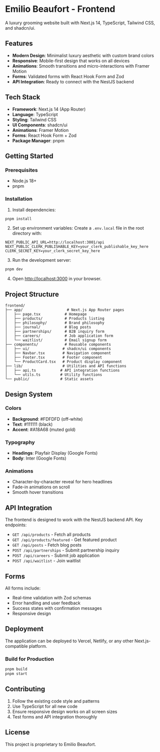 # Emilio Beaufort - Frontend

A luxury grooming website built with Next.js 14, TypeScript, Tailwind CSS, and shadcn/ui.

## Features

- **Modern Design**: Minimalist luxury aesthetic with custom brand colors
- **Responsive**: Mobile-first design that works on all devices
- **Animations**: Smooth transitions and micro-interactions with Framer Motion
- **Forms**: Validated forms with React Hook Form and Zod
- **API Integration**: Ready to connect with the NestJS backend

## Tech Stack

- **Framework**: Next.js 14 (App Router)
- **Language**: TypeScript
- **Styling**: Tailwind CSS
- **UI Components**: shadcn/ui
- **Animations**: Framer Motion
- **Forms**: React Hook Form + Zod
- **Package Manager**: pnpm

## Getting Started

### Prerequisites

- Node.js 18+ 
- pnpm

### Installation

1. Install dependencies:
```bash
pnpm install
```

2. Set up environment variables:
Create a `.env.local` file in the root directory with:
```env
NEXT_PUBLIC_API_URL=http://localhost:3001/api
NEXT_PUBLIC_CLERK_PUBLISHABLE_KEY=your_clerk_publishable_key_here
CLERK_SECRET_KEY=your_clerk_secret_key_here
```

3. Run the development server:
```bash
pnpm dev
```

4. Open [http://localhost:3000](http://localhost:3000) in your browser.

## Project Structure

```
frontend/
├── app/                    # Next.js App Router pages
│   ├── page.tsx           # Homepage
│   ├── products/          # Products listing
│   ├── philosophy/        # Brand philosophy
│   ├── journal/           # Blog posts
│   ├── partnerships/      # B2B inquiry form
│   ├── careers/           # Job application form
│   └── waitlist/          # Email signup form
├── components/            # Reusable components
│   ├── ui/               # shadcn/ui components
│   ├── Navbar.tsx        # Navigation component
│   ├── Footer.tsx        # Footer component
│   └── ProductCard.tsx   # Product display component
├── lib/                  # Utilities and API functions
│   ├── api.ts           # API integration functions
│   └── utils.ts         # Utility functions
└── public/              # Static assets
```

## Design System

### Colors
- **Background**: #FDFDFD (off-white)
- **Text**: #111111 (black)
- **Accent**: #A18A68 (muted gold)

### Typography
- **Headings**: Playfair Display (Google Fonts)
- **Body**: Inter (Google Fonts)

### Animations
- Character-by-character reveal for hero headlines
- Fade-in animations on scroll
- Smooth hover transitions

## API Integration

The frontend is designed to work with the NestJS backend API. Key endpoints:

- `GET /api/products` - Fetch all products
- `GET /api/products/featured` - Get featured product
- `GET /api/posts` - Fetch blog posts
- `POST /api/partnerships` - Submit partnership inquiry
- `POST /api/careers` - Submit job application
- `POST /api/waitlist` - Join waitlist

## Forms

All forms include:
- Real-time validation with Zod schemas
- Error handling and user feedback
- Success states with confirmation messages
- Responsive design

## Deployment

The application can be deployed to Vercel, Netlify, or any other Next.js-compatible platform.

### Build for Production

```bash
pnpm build
pnpm start
```

## Contributing

1. Follow the existing code style and patterns
2. Use TypeScript for all new code
3. Ensure responsive design works on all screen sizes
4. Test forms and API integration thoroughly

## License

This project is proprietary to Emilio Beaufort.
